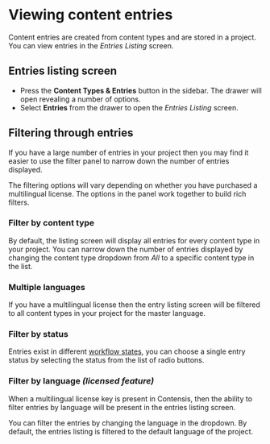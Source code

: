 # Viewing content entries
Content entries are created from content types and are stored in a project. You can view entries in the *Entries Listing* screen.

## Entries listing screen
- Press the **Content Types & Entries** button in the sidebar. The drawer will open revealing a number of options.
- Select **Entries** from the drawer to open the *Entries Listing* screen.

## Filtering through entries
If you have a large number of entries in your project then you may find it easier to use the filter panel to narrow down the number of entries displayed.

The filtering options will vary depending on whether you have purchased a multilingual license. The options in the panel work together to build rich filters.

### Filter by content type
By default, the listing screen will display all entries for every content type in your project. You can narrow down the number of entries displayed by changing the content type dropdown from *All* to a specific content type in the list.

### Multiple languages
If you have a multilingual license then the entry listing screen will be filtered to all content types in your project for the master language.

### Filter by status
Entries exist in different [workflow states](/entries/workflow-states.md), you can choose a single entry status by selecting the status from the list of radio buttons.

### Filter by language *(licensed feature)*
When a multilingual license key is present in Contensis, then the ability to filter entries by language will be present in the entries listing screen.

You can filter the entries by changing the language in the dropdown. By default, the entries listing is filtered to the default language of the project.
